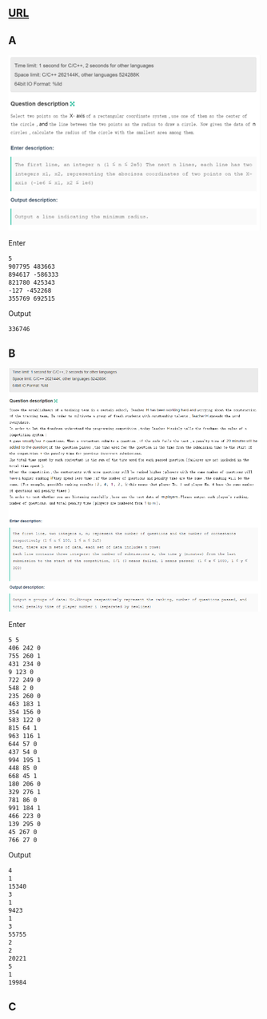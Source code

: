 ## [URL](https://ac.nowcoder.com/acm/contest/77093)

## A

![](./assets/a.png)

Enter

```
5
907795 483663
894617 -586333
821780 425343
-127 -452268
355769 692515
```

Output

```
336746
```

## B

![](./assets/b.png)

Enter

```
5 5
406 242 0
755 260 1
431 234 0
9 123 0
722 249 0
548 2 0
235 260 0
463 183 1
354 156 0
583 122 0
815 64 1
963 116 1
644 57 0
437 54 0
994 195 1
448 85 0
668 45 1
180 206 0
329 276 1
781 86 0
991 184 1
466 223 0
139 295 0
45 267 0
766 27 0
```

Output

```
4
1
15340
3
1
9423
1
3
55755
2
2
20221
5
1
19984
```

## C
